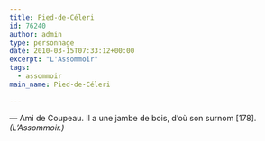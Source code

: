 ```yaml
---
title: Pied-de-Céleri
id: 76240
author: admin
type: personnage
date: 2010-03-15T07:33:12+00:00
excerpt: "L'Assommoir"
tags:
  - assommoir
main_name: Pied-de-Céleri

---
```

— Ami de Coupeau. Il a une jambe de bois, d&rsquo;où son surnom [178]._(L&rsquo;Assommoir.)_